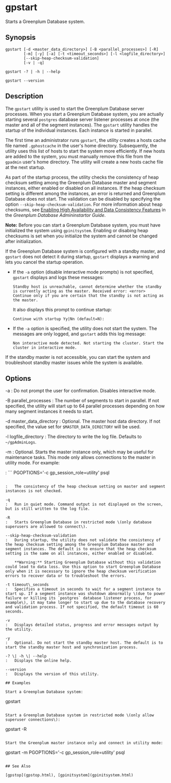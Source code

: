 # gpstart 

Starts a Greenplum Database system.

## Synopsis 

```
gpstart [-d <master_data_directory>] [-B <parallel_processes>] [-R]
        [-m] [-y] [-a] [-t <timeout_seconds>] [-l <logfile_directory>] 
        [--skip-heap-checksum-validation]
        [-v | -q]

gpstart -? | -h | --help 

gpstart --version
```

## Description 

The `gpstart` utility is used to start the Greenplum Database server processes. When you start a Greenplum Database system, you are actually starting several `postgres` database server listener processes at once \(the master and all of the segment instances\). The `gpstart` utility handles the startup of the individual instances. Each instance is started in parallel.

The first time an administrator runs `gpstart`, the utility creates a hosts cache file named `.gphostcache` in the user's home directory. Subsequently, the utility uses this list of hosts to start the system more efficiently. If new hosts are added to the system, you must manually remove this file from the `gpadmin` user's home directory. The utility will create a new hosts cache file at the next startup.

As part of the startup process, the utility checks the consistency of heap checksum setting among the Greenplum Database master and segment instances, either enabled or disabled on all instances. If the heap checksum setting is different among the instances, an error is returned and Greenplum Database does not start. The validation can be disabled by specifying the option `--skip-heap-checksum-validation`. For more information about heap checksums, see [Enabling High Availability and Data Consistency Features](../../admin_guide/highavail/topics/g-enabling-high-availability-features.html) in the *Greenplum Database Admininstartor Guide*.

**Note:** Before you can start a Greenplum Database system, you must have initialized the system using `gpinitsystem`. Enabling or disabing heap checksums is set when you initialize the system and cannot be changed after initialization.

If the Greenplum Database system is configured with a standby master, and `gpstart` does not detect it during startup, `gpstart` displays a warning and lets you cancel the startup operation.

-   If the `-a` option \(disable interactive mode prompts\) is not specified, `gpstart` displays and logs these messages:

    ```
    Standby host is unreachable, cannot determine whether the standby is currently acting as the master. Received error: <error>
    Continue only if you are certain that the standby is not acting as the master.
    ```

    It also displays this prompt to continue startup:

    ```
    Continue with startup Yy|Nn (default=N):
    ```

-   If the `-a` option is specified, the utility does not start the system. The messages are only logged, and `gpstart` adds this log message:

    ```
    Non interactive mode detected. Not starting the cluster. Start the cluster in interactive mode.
    ```


If the standby master is not accessible, you can start the system and troubleshoot standby master issues while the system is available.

## Options 

-a
:   Do not prompt the user for confirmation. Disables interactive mode.

-B parallel\_processes
:   The number of segments to start in parallel. If not specified, the utility will start up to 64 parallel processes depending on how many segment instances it needs to start.

-d master\_data\_directory
:   Optional. The master host data directory. If not specified, the value set for `$MASTER_DATA_DIRECTORY` will be used.

-l logfile\_directory
:   The directory to write the log file. Defaults to `~/gpAdminLogs`.

-m
:   Optional. Starts the master instance only, which may be useful for maintenance tasks. This mode only allows connections to the master in utility mode. For example:

:   ```
PGOPTIONS='-c gp_session_role=utility' psql
```

:   The consistency of the heap checksum setting on master and segment instances is not checked.

-q
:   Run in quiet mode. Command output is not displayed on the screen, but is still written to the log file.

-R
:   Starts Greenplum Database in restricted mode \(only database superusers are allowed to connect\).

--skip-heap-checksum-validation
:   During startup, the utility does not validate the consistency of the heap checksum setting among the Greenplum Database master and segment instances. The default is to ensure that the heap checksum setting is the same on all instances, either enabled or disabled.

    **Warning:** Starting Greenplum Database without this validation could lead to data loss. Use this option to start Greenplum Database only when it is necessary to ignore the heap checksum verification errors to recover data or to troubleshoot the errors.

-t timeout\_seconds
:   Specifies a timeout in seconds to wait for a segment instance to start up. If a segment instance was shutdown abnormally \(due to power failure or killing its `postgres` database listener process, for example\), it may take longer to start up due to the database recovery and validation process. If not specified, the default timeout is 60 seconds.

-v
:   Displays detailed status, progress and error messages output by the utility.

-y
:   Optional. Do not start the standby master host. The default is to start the standby master host and synchronization process.

-? \| -h \| --help
:   Displays the online help.

--version
:   Displays the version of this utility.

## Examples 

Start a Greenplum Database system:

```
gpstart
```

Start a Greenplum Database system in restricted mode \(only allow superuser connections\):

```
gpstart -R
```

Start the Greenplum master instance only and connect in utility mode:

```
gpstart -m PGOPTIONS='-c gp_session_role=utility' psql
```

## See Also 

[gpstop](gpstop.html), [gpinitsystem](gpinitsystem.html)

